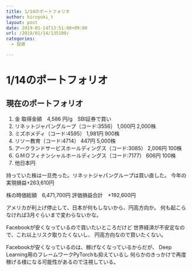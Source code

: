```yaml
---
title: 1/14のポートフォリオ
author: hiroyuki_t
layout: post
date: 2019-01-14T13:51:00+09:00
url: /2019/01/14/135100/
categories:
  - 投資

---
```


# 1/14のポートフォリオ

## 現在のポートフォリオ
1. 金 取得金額　4,586 円/g　SBI証券で買い
1. リネットジャパングループ（コード:3556） 1,000円 2,000株
1. ミズホメディ（コード:4595） 1,981円 900株
1. リソー教育（コード:4714） 447円 5,000株
1. アークランドサービスホールディングス（コード:3085） 2,006円 100株
1. ＧＭＯフィナンシャルホールディングス（コード:7177） 606円 100株
1. 他日本円

持っていた株は一旦売った。リネットジャパングループは買い直した。
今年の実現損益+263,610円

株の時価総額　6,471,700円
評価損益合計　+192,600円

アメリカが利上げ停止して、日本が何もしないから、円高方向か。
何も起こらなければ3月ぐらいまで変わらないかな。

Facebookが安くなっているので買いたいところだけど
世界経済が不安定なので、これ以上リスク取りたくないし、
円高方向なので買いたくない。

Facebookが安くなっているのは、稼げなくなっているからだが、
Deep Learning用のフレームワークPyTorchも抑えているし
何らかのきっかけで再度稼げる様になる可能性があるので注視している。
